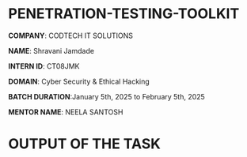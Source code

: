 # PENETRATION-TESTING-TOOLKIT

**COMPANY**: CODTECH IT SOLUTIONS

**NAME**:  Shravani Jamdade

**INTERN ID**: CT08JMK

**DOMAIN**: Cyber Security & Ethical Hacking

**BATCH DURATION**:January 5th, 2025 to February 5th, 2025

**MENTOR NAME**: NEELA SANTOSH

# OUTPUT OF THE TASK
